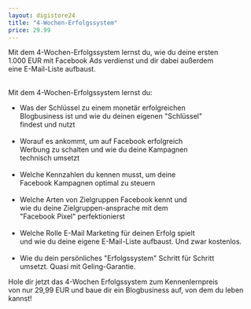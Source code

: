 ```yaml
---
layout: digistore24
title: "4-Wochen-Erfolgssystem"
price: 29.99
---
```

<p>Mit dem&#xA0;4-Wochen-Erfolgssystem lernst du, wie du deine ersten <br>1.000 EUR mit Facebook Ads verdienst und dir dabei au&#xDF;erdem <br>eine E-Mail-Liste aufbaust.&#xA0;</p>
<p><br>Mit dem 4-Wochen-Erfolgssystem lernst du:&#xA0;</p>
<ul><li>Was der Schl&#xFC;ssel zu einem monet&#xE4;r erfolgreichen <br>Blogbusiness ist und wie du deinen eigenen &quot;Schl&#xFC;ssel&quot; <br>findest und nutzt<br><br></li>
<li>Worauf es ankommt, um auf Facebook&#xA0;erfolgreich <br>Werbung zu schalten und wie du deine Kampagnen <br>technisch umsetzt<br><br></li>
<li>Welche Kennzahlen du kennen musst, um deine <br>Facebook Kampagnen optimal zu steuern<br><br></li>
<li>Welche Arten von Zielgruppen Facebook kennt und <br>wie du deine Zielgruppen-ansprache&#xA0;mit dem <br>&quot;Facebook Pixel&quot; perfektionierst<br><br></li>
<li>Welche Rolle E-Mail Marketing f&#xFC;r deinen Erfolg spielt <br>und wie du deine eigene E-Mail-Liste aufbaust. Und zwar kostenlos.<br><br></li>
<li>Wie du dein pers&#xF6;nliches &quot;Erfolgssystem&quot;&#xA0;Schritt f&#xFC;r Schritt<br>umsetzt. Quasi mit&#xA0;Geling-Garantie.</li>
</ul><p>Hole dir jetzt das 4-Wochen Erfolgssystem zum Kennenlernpreis&#xA0;<br>von nur 29,99 EUR und baue dir ein Blogbusiness auf, von dem du leben kannst!</p>